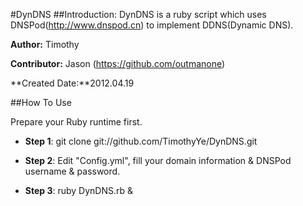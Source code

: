 #DynDNS
##Introduction:
DynDNS is a ruby script which uses DNSPod(http://www.dnspod.cn) to implement DDNS(Dynamic DNS).

**Author:** Timothy

**Contributor:** Jason (https://github.com/outmanone)

**Created Date:**2012.04.19

##How To Use

Prepare your Ruby runtime first.

- **Step 1**:   git clone git://github.com/TimothyYe/DynDNS.git

- **Step 2**:   Edit "Config.yml", fill your domain information & DNSPod username & password.

- **Step 3**:   ruby DynDNS.rb &
